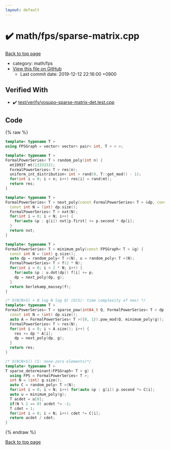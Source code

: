 ```yaml
---
layout: default
---
```


<!-- mathjax config similar to math.stackexchange -->
<script type="text/javascript" async
  src="https://cdnjs.cloudflare.com/ajax/libs/mathjax/2.7.5/MathJax.js?config=TeX-MML-AM_CHTML">
</script>
<script type="text/x-mathjax-config">
  MathJax.Hub.Config({
    TeX: { equationNumbers: { autoNumber: "AMS" }},
    tex2jax: {
      inlineMath: [ ['$','$'] ],
      processEscapes: true
    },
    "HTML-CSS": { matchFontHeight: false },
    displayAlign: "left",
    displayIndent: "2em"
  });
</script>

<script type="text/javascript" src="https://cdnjs.cloudflare.com/ajax/libs/jquery/3.4.1/jquery.min.js"></script>
<script src="https://cdn.jsdelivr.net/npm/jquery-balloon-js@1.1.2/jquery.balloon.min.js" integrity="sha256-ZEYs9VrgAeNuPvs15E39OsyOJaIkXEEt10fzxJ20+2I=" crossorigin="anonymous"></script>
<script type="text/javascript" src="../../../assets/js/copy-button.js"></script>
<link rel="stylesheet" href="../../../assets/css/copy-button.css" />


# :heavy_check_mark: math/fps/sparse-matrix.cpp
<a href="../../../index.html">Back to top page</a>

* category: math/fps
* <a href="{{ site.github.repository_url }}/blob/master/math/fps/sparse-matrix.cpp">View this file on GitHub</a>
    - Last commit date: 2019-12-12 22:16:00 +0900




## Verified With
* :heavy_check_mark: <a href="../../../verify/test/verify/yosupo-sparse-matrix-det.test.cpp.html">test/verify/yosupo-sparse-matrix-det.test.cpp</a>


## Code
{% raw %}
```cpp
template< typename T >
using FPSGraph = vector< vector< pair< int, T > > >;

template< typename T >
FormalPowerSeries< T > random_poly(int n) {
  mt19937 mt(1333333);
  FormalPowerSeries< T > res(n);
  uniform_int_distribution< int > rand(0, T::get_mod() - 1);
  for(int i = 0; i < n; i++) res[i] = rand(mt);
  return res;
}

template< typename T >
FormalPowerSeries< T > next_poly(const FormalPowerSeries< T > &dp, const FPSGraph< T > &g) {
  const int N = (int) dp.size();
  FormalPowerSeries< T > nxt(N);
  for(int i = 0; i < N; i++) {
    for(auto &p : g[i]) nxt[p.first] += p.second * dp[i];
  }
  return nxt;
}

template< typename T >
FormalPowerSeries< T > minimum_poly(const FPSGraph< T > &g) {
  const int N = (int) g.size();
  auto dp = random_poly< T >(N), u = random_poly< T >(N);
  FormalPowerSeries< T > f(2 * N);
  for(int i = 0; i < 2 * N; i++) {
    for(auto &p : u.dot(dp)) f[i] += p;
    dp = next_poly(dp, g);
  }
  return berlekamp_massey(f);
}

/* O(N(N+S) + N log N log Q) (O(S): time complexity of nex) */
template< typename T >
FormalPowerSeries< T > sparse_pow(int64_t Q, FormalPowerSeries< T > dp, const FPSGraph< T > &g) {
  const int N = (int) dp.size();
  auto A = FormalPowerSeries< T >({0, 1}).pow_mod(Q, minimum_poly(g));
  FormalPowerSeries< T > res(N);
  for(int i = 0; i < A.size(); i++) {
    res += dp * A[i];
    dp = next_poly(dp, g);
  }
  return res;
}

/* O(N(N+S)) (S: none-zero elements)*/
template< typename T >
T sparse_determinant(FPSGraph< T > g) {
  using FPS = FormalPowerSeries< T >;
  int N = (int) g.size();
  auto C = random_poly< T >(N);
  for(int i = 0; i < N; i++) for(auto &p : g[i]) p.second *= C[i];
  auto u = minimum_poly(g);
  T acdet = u[0];
  if(N % 2 == 0) acdet *= -1;
  T cdet = 1;
  for(int i = 0; i < N; i++) cdet *= C[i];
  return acdet / cdet;
}

```
{% endraw %}

<a href="../../../index.html">Back to top page</a>

